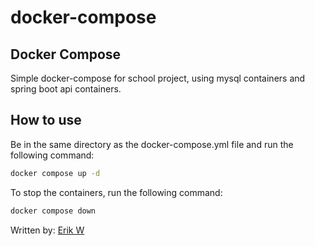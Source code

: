 # docker-compose

## Docker Compose
Simple docker-compose for school project, using mysql containers and spring boot api containers.

## How to use

Be in the same directory as the docker-compose.yml file and run the following command:

```bash
docker compose up -d
```
 
To stop the containers, run the following command:

```bash
docker compose down
```

Written by: [Erik W](https://github.com/knottem)